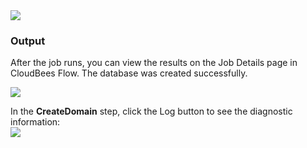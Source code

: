 
<img src="../../plugins/EC-WebLogic/images/CreateDomain/EC-WLSCreateDomainStatus2.png" />

<h3>Output</h3>
<p>After the job runs, you can view the results on the Job Details page in CloudBees Flow. The database was created successfully.</p>
<img src="../../plugins/EC-WebLogic/images/CreateDomain/EC-WLSCreateDomainStatus3.png" />
<p>In the <b>CreateDomain</b> step, click the Log button to see the diagnostic information:
<br />
<img src="../../plugins/EC-WebLogic/images/CreateDomain/EC-WLSCreateDomainStatus4.png" />
</p>
